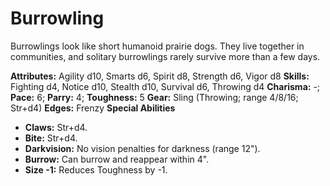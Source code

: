 # Burrowling

Burrowlings look like short humanoid prairie dogs. They live together
in communities, and solitary burrowlings rarely survive more than a few
days.

**Attributes:** Agility d10, Smarts d6, Spirit d8, Strength d6, Vigor
d8
**Skills:** Fighting d4, Notice d10, Stealth d10, Survival d6, Throwing
d4
**Charisma:** -; **Pace:** 6; **Parry:** 4; **Toughness:** 5
**Gear:** Sling (Throwing; range 4/8/16; Str+d4)
**Edges:** Frenzy
**Special Abilities**

- **Claws:** Str+d4.
- **Bite:** Str+d4.
- **Darkvision:** No vision penalties for darkness (range 12").
- **Burrow:** Can burrow and reappear within 4".
- **Size -1:** Reduces Toughness by -1.
